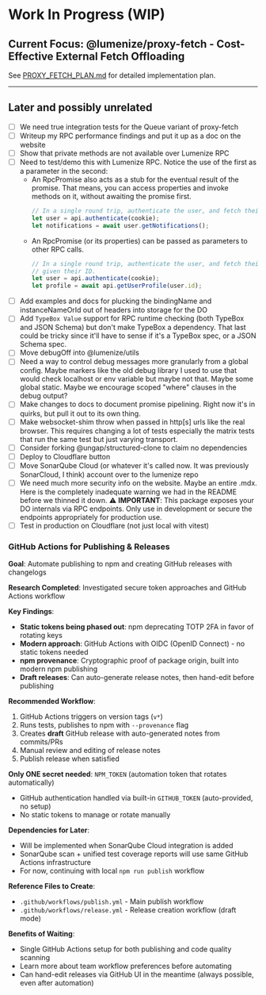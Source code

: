 # Work In Progress (WIP)

## Current Focus: @lumenize/proxy-fetch - Cost-Effective External Fetch Offloading

See [PROXY_FETCH_PLAN.md](./PROXY_FETCH_PLAN.md) for detailed implementation plan.

---

## Later and possibly unrelated

- [ ] We need true integration tests for the Queue variant of proxy-fetch
- [ ] Writeup my RPC performance findings and put it up as a doc on the website
- [ ] Show that private methods are not available over Lumenize RPC
- [ ] Need to test/demo this with Lumenize RPC. Notice the use of the first as a parameter in the second:
  - An RpcPromise also acts as a stub for the eventual result of the promise. That means, you can access properties and invoke methods on it, without awaiting the promise first.
    ```ts
    // In a single round trip, authenticate the user, and fetch their notifications.
    let user = api.authenticate(cookie);
    let notifications = await user.getNotifications();
    ```
  - An RpcPromise (or its properties) can be passed as parameters to other RPC calls.
    ```ts
    // In a single round trip, authenticate the user, and fetch their public profile
    // given their ID.
    let user = api.authenticate(cookie);
    let profile = await api.getUserProfile(user.id);
    ```
- [ ] Add examples and docs for plucking the bindingName and instanceNameOrId out of headers into storage for the DO
- [ ] Add `TypeBox Value` support for RPC runtime checking (both TypeBox and JSON Schema) but don't make TypeBox a dependency. That last could be tricky since it'll have to sense if it's a TypeBox spec, or a JSON Schema spec.
- [ ] Move debugOff into @lumenize/utils
- [ ] Need a way to control debug messages more granularly from a global config. Maybe markers like the old debug library I used to use that would check localhost or env variable but maybe not that. Maybe some global static. Maybe we encourage scoped "where" clauses in the debug output?
- [ ] Make changes to docs to document promise pipelining. Right now it's in quirks, but pull it out to its own thing.
- [ ] Make websocket-shim throw when passed in http[s] urls like the real browser. This requires changing a lot of tests especially the matrix tests that run the same test but just varying transport.
- [ ] Consider forking @ungap/structured-clone to claim no dependencies
- [ ] Deploy to Cloudflare button
- [ ] Move SonarQube Cloud (or whatever it's called now. It was previously SonarCloud, I think) account over to the lumenize repo
- [ ] We need much more security info on the website. Maybe an entire .mdx. Here is the completely inadequate warning we had in the README before we thinned it down. 
  ⚠️ **IMPORTANT**: This package exposes your DO internals via RPC endpoints. Only use in development or secure the endpoints appropriately for production use.
- [ ] Test in production on Cloudflare (not just local with vitest)

### GitHub Actions for Publishing & Releases

**Goal**: Automate publishing to npm and creating GitHub releases with changelogs

**Research Completed**: Investigated secure token approaches and GitHub Actions workflow

**Key Findings**:
- **Static tokens being phased out**: npm deprecating TOTP 2FA in favor of rotating keys
- **Modern approach**: GitHub Actions with OIDC (OpenID Connect) - no static tokens needed
- **npm provenance**: Cryptographic proof of package origin, built into modern npm publishing
- **Draft releases**: Can auto-generate release notes, then hand-edit before publishing

**Recommended Workflow**:
1. GitHub Actions triggers on version tags (`v*`)
2. Runs tests, publishes to npm with `--provenance` flag
3. Creates **draft** GitHub release with auto-generated notes from commits/PRs
4. Manual review and editing of release notes
5. Publish release when satisfied

**Only ONE secret needed**: `NPM_TOKEN` (automation token that rotates automatically)
- GitHub authentication handled via built-in `GITHUB_TOKEN` (auto-provided, no setup)
- No static tokens to manage or rotate manually

**Dependencies for Later**:
- Will be implemented when SonarQube Cloud integration is added
- SonarQube scan + unified test coverage reports will use same GitHub Actions infrastructure
- For now, continuing with local `npm run publish` workflow

**Reference Files to Create**:
- `.github/workflows/publish.yml` - Main publish workflow
- `.github/workflows/release.yml` - Release creation workflow (draft mode)

**Benefits of Waiting**:
- Single GitHub Actions setup for both publishing and code quality scanning
- Learn more about team workflow preferences before automating
- Can hand-edit releases via GitHub UI in the meantime (always possible, even after automation)
